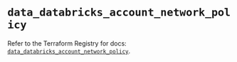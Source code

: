 # `data_databricks_account_network_policy`

Refer to the Terraform Registry for docs: [`data_databricks_account_network_policy`](https://registry.terraform.io/providers/databricks/databricks/1.96.0/docs/data-sources/account_network_policy).
